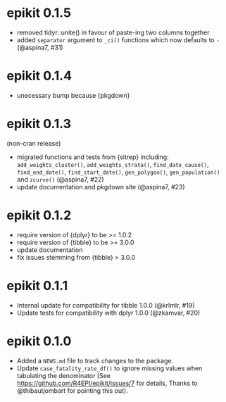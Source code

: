 # epikit 0.1.5 

* removed tidyr::unite() in favour of paste-ing two columns together
* added `separator` argument to `_ci()` functions which now defaults to `-`
  (@aspina7, #31)

# epikit 0.1.4 

* unecessary bump because {pkgdown}

# epikit 0.1.3

(non-cran release)

* migrated functions and tests from {sitrep} including: `add_weights_cluster()`, 
  `add_weights_strata()`, `find_date_cause()`, `find_end_date()`, 
  `find_start_date()`, `gen_polygon()`, `gen_population()` and `zcurve()` (@aspina7, #22)
* update documentation and pkgdown site (@aspina7, #23)

# epikit 0.1.2

* require version of {dplyr} to be >= 1.0.2
* require version of {tibble} to be >= 3.0.0
* update documentation
* fix issues stemming from {tibble} > 3.0.0

# epikit 0.1.1

* Internal update for compatibility for tibble 1.0.0 (@krlmlr, #19)
* Update tests for compatibility with dplyr 1.0.0 (@zkamvar, #20)

# epikit 0.1.0

* Added a `NEWS.md` file to track changes to the package.
* Update `case_fatality_rate_df()` to ignore missing values when tabulating the
  denominator (See https://github.com/R4EPI/epikit/issues/7 for details, Thanks to @thibautjombart for pointing this out).
